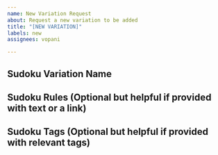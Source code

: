 ```yaml
---
name: New Variation Request
about: Request a new variation to be added
title: "[NEW VARIATION]"
labels: new
assignees: vopani

---
```


## Sudoku Variation Name


## Sudoku Rules (Optional but helpful if provided with text or a link)


## Sudoku Tags (Optional but helpful if provided with relevant tags)
